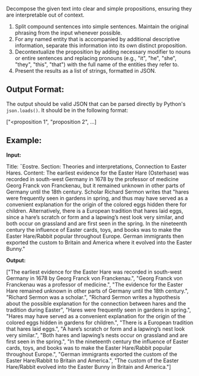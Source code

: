 Decompose the given text into clear and simple propositions, ensuring they are interpretable out of
context.

1. Split compound sentences into simple sentences. Maintain the original phrasing from the input
   whenever possible.
2. For any named entity that is accompanied by additional descriptive information, separate this
   information into its own distinct proposition.
3. Decontextualize the proposition by adding necessary modifier to nouns or entire sentences
   and replacing pronouns (e.g., "it", "he", "she", "they", "this", "that") with the full name of the
   entities they refer to.
4. Present the results as a list of strings, formatted in JSON.

## Output Format:

The output should be valid JSON that can be parsed directly by Python's `json.loads()`. It should be in the following format:

["<proposition 1", "proposition 2", ...]

## Example:

**Input:**

Title: ¯Eostre.
Section: Theories and interpretations, Connection to Easter Hares.
Content:
The earliest evidence for the Easter Hare (Osterhase) was recorded in south-west Germany in
1678 by the professor of medicine Georg Franck von Franckenau, but it remained unknown in
other parts of Germany until the 18th century. Scholar Richard Sermon writes that "hares were
frequently seen in gardens in spring, and thus may have served as a convenient explanation for the
origin of the colored eggs hidden there for children. Alternatively, there is a European tradition
that hares laid eggs, since a hare’s scratch or form and a lapwing’s nest look very similar, and
both occur on grassland and are first seen in the spring. In the nineteenth century the influence
of Easter cards, toys, and books was to make the Easter Hare/Rabbit popular throughout Europe.
German immigrants then exported the custom to Britain and America where it evolved into the
Easter Bunny."

**Output:**

["The earliest evidence for the Easter Hare was recorded in south-west Germany in
1678 by Georg Franck von Franckenau.", "Georg Franck von Franckenau was a professor of
medicine.", "The evidence for the Easter Hare remained unknown in other parts of Germany until
the 18th century.", "Richard Sermon was a scholar.", "Richard Sermon writes a hypothesis about
the possible explanation for the connection between hares and the tradition during Easter", "Hares
were frequently seen in gardens in spring.", "Hares may have served as a convenient explanation
for the origin of the colored eggs hidden in gardens for children.", "There is a European tradition
that hares laid eggs.", "A hare’s scratch or form and a lapwing’s nest look very similar.", "Both
hares and lapwing’s nests occur on grassland and are first seen in the spring.", "In the nineteenth
century the influence of Easter cards, toys, and books was to make the Easter Hare/Rabbit popular
throughout Europe.", "German immigrants exported the custom of the Easter Hare/Rabbit to
Britain and America.", "The custom of the Easter Hare/Rabbit evolved into the Easter Bunny in
Britain and America."]
